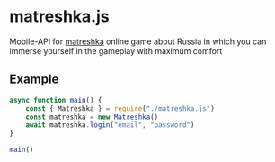 # matreshka.js
Mobile-API for [matreshka](https://matrp.ru) online game about Russia in which you can immerse yourself in the gameplay with maximum comfort

## Example
```JavaScript
async function main() {
	const { Matreshka } = require("./matreshka.js")
	const matreshka = new Matreshka()
	await matreshka.login("email", "password")
}

main()
```

